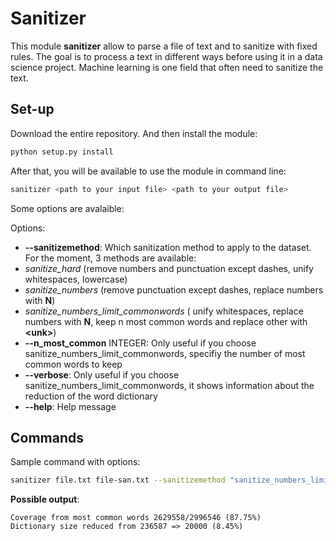 # Sanitizer

This module **sanitizer** allow to parse a file of text and to sanitize with fixed rules. The goal is to process a text in different ways before using it in a data science project. Machine learning is one field that often need to sanitize the text.

## Set-up

Download the entire repository. And then install the module:
```bash
python setup.py install
```

After that, you will be available to use the module in command line:

```bash
sanitizer <path to your input file> <path to your output file>
```

Some options are avalaible:

Options:

*   **--sanitizemethod**: Which sanitization method to apply to the dataset. For the moment, 3 methods are available:
  * *sanitize_hard* (remove numbers and punctuation except dashes, unify whitespaces, lowercase)
  * *sanitize_numbers* (remove punctuation except dashes, replace numbers with **N**)
  * *sanitize_numbers_limit_commonwords* ( unify whitespaces, replace numbers with **N**, keep n most common words and replace other with **\<unk\>**)  
* **--n_most_common** INTEGER:  Only useful if you choose sanitize_numbers_limit_commonwords, specifiy the number of most common words to keep
* **--verbose**: Only useful if you choose sanitize_numbers_limit_commonwords, it shows information about the reduction of the word dictionary
*  **--help**: Help message

## Commands

Sample command with options:

```bash
sanitizer file.txt file-san.txt --sanitizemethod "sanitize_numbers_limit_commonwords" --verbose --n_most_common 20000
```

**Possible output**:

```
Coverage from most common words 2629558/2996546 (87.75%)
Dictionary size reduced from 236587 => 20000 (8.45%)
```
